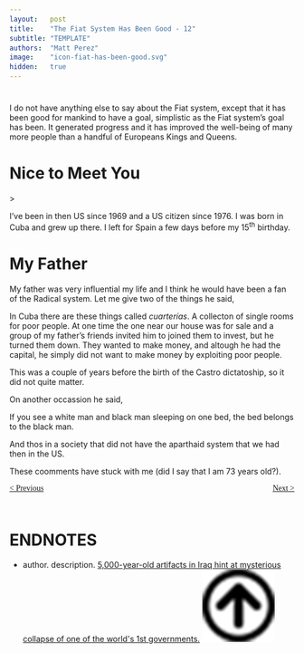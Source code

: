 ```yaml
---
layout:   post
title:    "The Fiat System Has Been Good - 12"
subtitle: "TEMPLATE"
authors:  "Matt Perez"
image:    "icon-fiat-has-been-good.svg"
hidden:   true
---
```


<div style="display:none; ">
 <p>Time for an alternative.</p>
</div>

<h1></h1>
 <p>I do not have anything else to say about the Fiat system, except that it has been good for mankind to have a goal, simplistic as the Fiat system&rsquo;s goal has been. It generated progress and it has improved the well-being of many more people than a handful of Europeans Kings and Queens.</p>

<h1>Nice to Meet You</h1>>
 <p>I&rsquo;ve been in then US since 1969 and a US citizen since 1976. I was born in Cuba and grew up there. I left for Spain a few days before my 15<sup>th</sup> birthday.</p>

<h1>My Father</h1>
 <p>My father was very influential my life and I think he would have been a fan of the Radical system. Let me give two of the things he said,</p>
  <div class="_citation">
   <p>In Cuba there are these things called <em>cuarterías</em>. A collecton of single rooms for poor people. At one time the one near our house was for sale and a group of my father&rsquo;s friends invited him to joined them to invest, but he turned them down. They wanted to make money, and altough he had the capital, he simply did not want to make money by exploiting poor people.</p>
  </div>
 <p>This was a couple of years before the birth of the Castro dictatoship, so it did not quite matter.</p>
 <p>On another occassion he said,
  <div class="_citation">
   <p>If you see a white man and black man sleeping on one bed, the bed belongs to the black man.</p>
  </div>
 <p>And thos in a society that did not have the aparthaid system that we had then in the US.</p>
 <p>These coomments have stuck with me (did I say that I am 73 years old?).</p>

<div style="margin-bottom:1in; font-family: American Typewriter, serif; ">
 <span style="float:left; ">
  <a href="https://radicalcompanies.com/2024/12/13/010-the-fiat-system-has-been-good">&lt; Previous</a>
 </span>
 <span style="float:right; ">
  <a href="https://radicalcompanies.com/2024/12/15/012-the-fiat-system-has-been-good">Next &gt;</a>
 </span>
</div>

<h1 class="_section">ENDNOTES</h1>
 <ul>
  <li id="en01">
   <p class="_list-item">
    author.
    description.
    <a href="https://www.livescience.com/archaeology/5000-year-old-artifacts-in-iraq-hint-at-mysterious-collapse-of-one-of-the-worlds-1st-governments?utm_source=Live+Audience&utm_campaign=8caf16c576-nature-briefing-daily-20241209&utm_medium=email&utm_term=0_b27a691814-8caf16c576-51193576" target='_blank'>5,000-year-old artifacts in Iraq hint at mysterious collapse of one of the world's 1st governments.</a>
    <a class="_uparrow" href="#bm01"><img src="/assets/img/arrow-up-icon.png"></a>
   </p>
  </li>
 </ul>